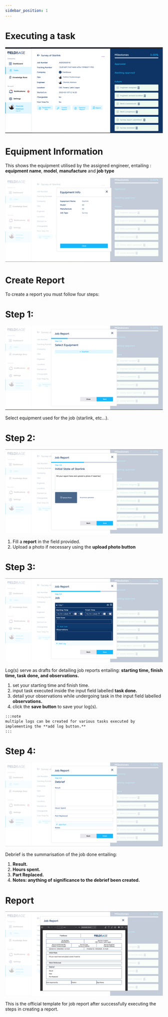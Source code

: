 ```yaml
---
sidebar_position: 1
---
```


# Executing a task
 ![Guidelines](./img/image1.png)

 # Equipment Information
 This shows the equipment utilised by the assigned engineer, entailing : **equipment name**, **model**, **manufacture** and **job type**

 ![step1](./img/image2.png)

  # Create Report
  To create a report you must follow four steps:

  # Step 1:
   ![step 2](./img/image3.png)

   Select equipment used for the job (starlink, etc...).

  # Step 2:
   ![step 3](./img/image4.png)

   1. Fill a **report** in the field provided.
   2. Upload a photo if necessary using the **upload photo button**


  # Step 3:
   ![step 4](./img/image5.png)

   Log(s) serve as drafts for detailing job reports entailing: **starting time, finish time, task done, and observations.**
   1. set your starting time and finish time.
   2. input task executed inside the input field labelled **task done.**
   3. detail your observations while undergoing task in the input field labelled **observations.**
   4. click the **save button** to save your log(s).

    :::note
    multiple logs can be created for various tasks executed by implementing the **add log button.**
    :::

  # Step 4:
   ![step 5](./img/image6.png)

   Debrief is the summarisation of the job done entailing:
   1. **Result.**
   2. **Hours spent.**
   3. **Part Replaced.**
   4. **Notes: anything of significance to the debrief been created.**

   # Report
   ![step 6](./img/image7.png)

   This is the official template for job report after successfully executing the steps in creating a report.